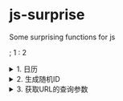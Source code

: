 # js-surprise

Some surprising functions for js

; 1
: 2
<details>
<summary>1. 日历</summary>
<pre>
创建过去七天的数组，如果将代码中的减号换成加号，你将得到未来7天的数组集合
[...Array(7).keys()].map(days => new Date(Date.now() - 86400000 * days));
</pre>
</code>
</details>

<details>
<summary>2. 生成随机ID</summary>
<pre>
// 生成长度为11的随机字母数字字符串
Math.random().toString(36).substring(2);
</pre>
</code>
</details>

<details>
<summary>3. 获取URL的查询参数</summary>
<pre>
// ?foo=bar&baz=bing => {foo: bar, baz: bing}
const q = {}
location.search.replace(/([^?&=]+)=([^&]+)/g, (_,k,v) => q[k] = v)
console.log(q)
</pre>
</code>
</details>